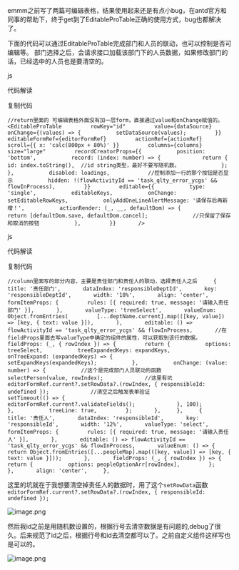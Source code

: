 emmm之前写了两篇可编辑表格，结果使用起来还是有点小bug，在antd官方和同事的帮助下，终于get到了EditableProTable正确的使用方式，bug也都解决了。

下面的代码可以通过EditableProTable完成部门和人员的联动，也可以控制是否可编辑等。 部门选择之后，会请求接口加载该部门下的人员数据，如果修改部门的话，已经选中的人员也是要清空的。

js

 代码解读

复制代码

`//return里面的 可编辑表格外面没有加一层form，直接通过value和onChange赋值的。  <EditableProTable         rowKey="id"         value={dataSource}         onChange={(values) => {           setDataSource(values);         }}         editableFormRef={editorFormRef}         actionRef={actionRef}         scroll={{ x: 'calc(800px + 80%)' }}         columns={columns}         size="large"         recordCreatorProps={{           position: 'bottom',           record: (index: number) => {             return {               id: index.toString(),  //id string类型，最好不要写随机数。             };           },           disabled: loadings,            //控制添加一行的那个按钮是否显示           hidden: !(flowActivityId == 'task_qlty_error_ycgs' && flowInProcess),         }}         editable={{           type: 'single',           editableKeys,           onChange: setEditableRowKeys,           onlyAddOneLineAlertMessage: '请保存后再新增！',           actionRender: (_, __, defaultDom) => {             return [defaultDom.save, defaultDom.cancel];              //只保留了保存和取消的按钮           },         }}       />`

js

 代码解读

复制代码

`//column里面写的部分内容，主要是责任部门和责任人的联动，选择责任人之后     {       title: '责任部门',       dataIndex: 'responsibleDeptId',       key: 'responsibleDeptId',       width: '18%',       align: 'center',       formItemProps: {         rules: [{ required: true, message: '请输入责任部门' }],       },       valueType: 'treeSelect',       valueEnum: Object.fromEntries(         [...deptName.current].map(([key, value]) => [key, { text: value }]),       ),       editable: () => flowActivityId == 'task_qlty_error_ycgs' && flowInProcess,       //在fieldProps里面去写valueType中确定的组件的属性，可以获取到该行的数据。       fieldProps: (_, { rowIndex }) => {         return {           options: treeSelect,           treeExpandedKeys: expandKeys,           onTreeExpand: (expandedKeys) => {             setExpandKeys(expandedKeys);           },           onChange: (value: number) => {           //这个是完成部门人员联动的函数             selectPerson(value, rowIndex);             //这里有坑             editorFormRef.current?.setRowData?.(rowIndex, { responsibleId: undefined });             //清空之后触发表单验证             setTimeout(() => {               editorFormRef.current?.validateFields();             }, 100);           },           treeLine: true,         };       },     },     {       title: '责任人',       dataIndex: 'responsibleId',       key: 'responsibleId',       width: '12%',       valueType: 'select',       formItemProps: {         rules: [{ required: true, message: '请输入责任人' }],       },       editable: () => flowActivityId == 'task_qlty_error_ycgs' && flowInProcess,       valueEnum: () => {         return Object.fromEntries([...peopleMap].map(([key, value]) => [key, { text: value }]));       },       fieldProps: (_, { rowIndex }) => {         return {           options: peopleOptionArr[rowIndex],         };       },       align: 'center',     },`

这里的坑就在于我想要清空掉责任人的数据时，用了这个`setRowData`函数`editorFormRef.current?.setRowData?.(rowIndex, { responsibleId: undefined });`

![image.png](https://p1-juejin.byteimg.com/tos-cn-i-k3u1fbpfcp/457facde1aa948448949d78c4f97c073~tplv-k3u1fbpfcp-zoom-in-crop-mark:1512:0:0:0.awebp?)

然后我id之前是用随机数设置的，根据行号去清空数据是有问题的,debug了很久。后来规范了id之后，根据行号和id去清空都可以了。之前自定义组件这样写也是可以的。

![image.png](https://p1-juejin.byteimg.com/tos-cn-i-k3u1fbpfcp/736cced0ea774219964c76e380b64916~tplv-k3u1fbpfcp-zoom-in-crop-mark:1512:0:0:0.awebp?)